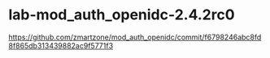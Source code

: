 # lab-mod_auth_openidc-2.4.2rc0
https://github.com/zmartzone/mod_auth_openidc/commit/f6798246abc8fd8f865db313439882ac9f5771f3
